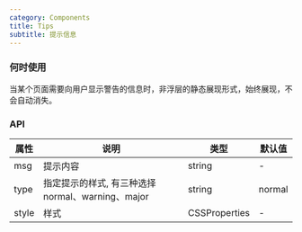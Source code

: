 ```yaml
---
category: Components
title: Tips
subtitle: 提示信息
---
```


### 何时使用
当某个页面需要向用户显示警告的信息时，非浮层的静态展现形式，始终展现，不会自动消失。

### API
| 属性 | 说明 | 类型 | 默认值 |
| --- | --- | --- | --- |
| msg | 提示内容 | string | - |
| type | 指定提示的样式, 有三种选择normal、warning、major | string | normal
| style | 样式 | CSSProperties | - |
